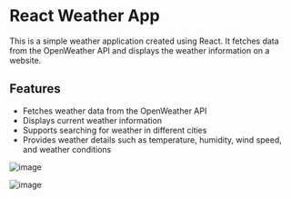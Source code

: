 # React Weather App
This is a simple weather application created using React. It fetches data from the OpenWeather API and displays the weather information on a website.

## Features
- Fetches weather data from the OpenWeather API
- Displays current weather information
- Supports searching for weather in different cities
- Provides weather details such as temperature, humidity, wind speed, and weather conditions

![image](https://user-images.githubusercontent.com/83276393/232554353-a4e55c89-3dff-4755-9eb8-f9db05ef202f.png)


![image](https://user-images.githubusercontent.com/83276393/232554552-264ca7cd-8da5-4868-8ce1-fc330779d5c1.png)
